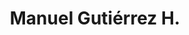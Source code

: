 ---
layout: autor
title: Manuel Gutiérrez H.
posicion: 
generosAutor: Ensayo
paisAutor: Perú
imagenAutor:
---